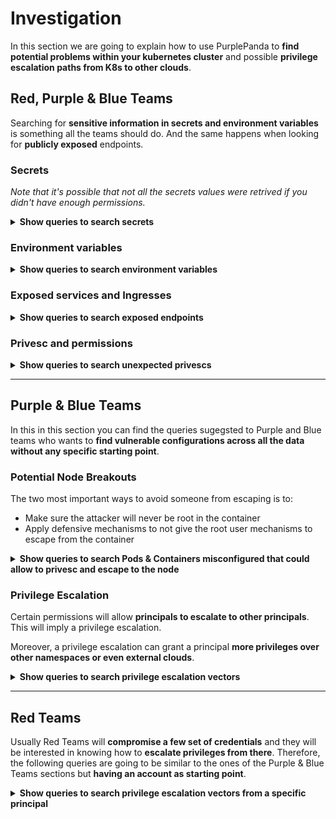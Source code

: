 # Investigation

In this section we are going to explain how to use PurplePanda to **find potential problems within your kubernetes cluster** and possible **privilege escalation paths from K8s to other clouds**.

## Red, Purple & Blue Teams

Searching for **sensitive information in secrets and environment variables** is something all the teams should do. And the same happens when looking for **publicly exposed** endpoints.

### Secrets

*Note that it's possible that not all the secrets values were retrived if you didn't have enough permissions.*

<details>
<summary><b>Show queries to search secrets</b></summary>

#### K8s - secrets with values
`Show all the secrets with values discovered`
  <details>
  <summary>e.g.: <i>K8s - secrets with values</i></summary>
    <pre>
    MATCH(s:K8sSecret)
    WHERE s.values <> []
    RETURN s</pre>
  </details>

#### K8s - secrets with name filtered by $filter
`Show all the secrets whose name contains $filter (case insensitive search)`
  <details>
  <summary>e.g.: <i>K8s - secrets filtered by token</i></summary>
    <pre>
    MATCH(s:K8sSecret)
    WHERE toLower(s.name) CONTAINS toLower($filter) 
    RETURN s</pre>
  </details>

#### K8s - secrets with value filtered by $filter
`Show all the secrets whose name contains $filter (case insensitive search)`
  <details>
  <summary>e.g.: <i>K8s - secrets with value filtered by AI</i></summary>
    <pre>
    MATCH(s:K8sSecret)
    WHERE  any(text in s.values_cleartext WHERE text CONTAINS $filter) 
    RETURN s</pre>
  </details>
</details>

### Environment variables

<details>
<summary><b>Show queries to search environment variables</b></summary>

#### K8s - envars with value
`Show all the environment variables with a value not being a secret`
  <details>
  <summary>e.g.: <i>K8s - envars with value</i></summary>
    <pre>
    MATCH(e:K8sEnvVar)<-[r:USE_ENV_VAR]-(c:K8sContainer)
    WHERE not r.value =~ '^secret:'
    RETURN e,r,c</pre>
  </details>

#### K8s - with name filtered by $filter
`Show all the envars filtered by $filter`
  <details>
  <summary>e.g.: <i>K8s - with name filtered by aws</i></summary>
    <pre>
    MATCH(e:K8sEnvVar)
    WHERE toLower(e.name) CONTAINS toLower($filter) 
    RETURN e</pre>
  </details>
</details>

### Exposed services and Ingresses

<details>
<summary><b>Show queries to search exposed endpoints</b></summary>

#### K8s - pods exposed via svcs and ingresses
`Show all the services with an external IP or domain and all the ingresses`
  <details>
  <summary>e.g.: <i>K8s - pods exposed via svcs and ingresses</i></summary>
    <pre>
    OPTIONAL MATCH(svc1:K8sService)-[r1:HAS_IP]-(ip:PublicIP)
    OPTIONAL MATCH(svc2:K8sService)-[r2:HAS_DOMAIN]-(dom:PublicDomain) WHERE dom.is_external = True
    OPTIONAL MATCH(i:K8sIngress)-[r3:TO_SERVICE]-(svc3:K8sService)
    WITH *,collect(svc1)+collect(svc2)+collect(svc3) as svcs
    UNWIND svcs as svc
    OPTIONAL MATCH(p:K8sPod)-[r4:HAS_SERVICE]-(svc:K8sService)
    RETURN i,svc,p,r1,r2,r3,r4,ip,dom</pre>
  </details>

#### K8s - sas running in exposed pods
`Show all the service accounts running in a pod accesible externally`
  <details>
  <summary>e.g.: <i>KK8s - sas running in exposed pods</i></summary>
    <pre>
    OPTIONAL MATCH(svc1:K8sService)-[:HAS_IP]-(ip:PublicIP)
    OPTIONAL MATCH(svc2:K8sService)-[:HAS_DOMAIN]-(dom:PublicDomain) WHERE dom.is_external = True
    OPTIONAL MATCH(i:K8sIngress)-[:TO_SERVICE]-(svc3:K8sService)
    WITH *,collect(svc1)+collect(svc2)+collect(svc3) as svcs
    UNWIND svcs as svc
    OPTIONAL MATCH (svc)<-[:HAS_SERVICE]-(p:K8sPod)-[r:RUN_IN]-(sa:K8sServiceAccount)
    RETURN p,r,sa</pre>
  </details>
</details>

### Privesc and permissions
<details>
<summary><b>Show queries to search unexpected privescs</b></summary>

#### K8s - authenticated ppals with privesc
`Show default SAs that can escalate privileges`
  <details>
  <summary>e.g.: <i>K8s - privesc to sa gcp</i></summary>
    <pre>
    MATCH (ppal:K8sPrincipal{name: "system:authenticated"})-[r:PRIVESC]->(u)
    RETURN ppal,r,u</pre>
  </details>

#### K8s - unauthenticated ppals with privesc
`Show default SAs that can escalate privileges`
  <details>
  <summary>e.g.: <i>K8s - privesc to sa gcp</i></summary>
    <pre>
    MATCH (ppal:K8sPrincipal{name: "system:unauthenticated"})-[r:PRIVESC]->(u)
    RETURN ppal,r,u</pre>
  </details>

#### K8s - authenticated permissions
`Show permissions of every authenticated principal`
  <details>
  <summary>e.g.: <i>K8s - authenticated permissions</i></summary>
    <pre>
    MATCH (g:K8sGroup{name:"system:authenticated"})-[perms:HAS_PERMS]->(victim)
    RETURN g,perms,victim</pre>
  </details>

#### K8s - unauthenticated permissions
`Show permissions of unauthenticated principals`
  <details>
  <summary>e.g.: <i>K8s - authenticated permissions</i></summary>
    <pre>
    MATCH (g:K8sGroup{name:"system:unauthenticated"})-[perms:HAS_PERMS]->(victim)
    RETURN g,perms,victim</pre>
  </details>
</details>
</details>

---

## Purple & Blue Teams

In this in this section you can find the queries sugegsted to Purple and Blue teams who wants to **find vulnerable configurations across all the data without any specific starting point**.

### Potential Node Breakouts

The two most important ways to avoid someone from escaping is to:
- Make sure the attacker will never be root in the container
- Apply defensive mechanisms to not give the root user mechanisms to escape from the container

<details>
<summary><b>Show queries to search Pods & Containers misconfigured that could allow to privesc and escape to the node</b></summary>

#### K8s - priv pods
```
Show all the potential privileged pods:
- runAsUser == 0
- runAsNonRoot != True and runAsUser == ""
- runAsGroup < 50
- any group in supplementaryGroups < 50
- host_network == True
- host_pid == True
- host_ipc == True
- host_path == True and any of ['/', '/proc', '/sys', '/dev', '/var/run', 'docker.sock', 'crio.sock', '/kubelet', '/pki', '/home/admin', '/etc', '/kubernetes', '/manifests', '/root']
```
  <details>
  <summary>e.g.: <i>K8s - root pods</i></summary>
    <pre>
    MATCH(p:K8sPod)
    WHERE p.sc_runAsUser = 0 OR 
    p.sc_runAsNonRoot <> True AND p.sc_runAsUser = "" OR
    p.sc_runAsGroup < 50 OR
    any(grp in p.sc_supplemental_groups WHERE grp < 50) OR
    p.host_network OR
    p.host_pid OR
    p.host_ipc OR
    any(path IN p.host_path WHERE any( regex IN ["/", "/proc.*", "/sys.*", "/dev.*", "/var/run.*", ".*docker.sock", ".*crio.sock", ".*/kubelet.*", ".*/pki.*", "/home/admin.*", "/etc.*", ".*/kubernetes.*", ".*/manifests.*", "/root.*"] WHERE regex =~ replace(path,"\\", "\\\\")))
    RETURN p</pre>
  </details>

#### K8s - priv containers
```
Show all the potential privileged pods:
- runAsUser == 0
- runAsNonRoot != True and (runAsUser == "" or runAsUser == 0)
- runAsGroup < 50
- allowPrivilegeEscalation is True
- privileged is True
- some capability is added
```
  <details>
  <summary>e.g.: <i>K8s - privileged containers</i></summary>
    <pre>
    MATCH(p:K8sContainer)
    WHERE p.sc_privileged = True OR
    size(p.sc_capabilities_add) > 0 OR
    p.sc_runAsUser = 0 OR 
    p.sc_runAsNonRoot <> True AND p.sc_runAsUser = "" OR
    p.sc_runAsGroup < 50 OR
    p.sc_allowPrivilegeEscalation = True
    RETURN p</pre>
  </details>
</details>

### Privilege Escalation

Certain permissions will allow **principals to escalate to other principals**. This will imply a privilege escalation.

Moreover, a privilege escalation can grant a principal **more privileges over other namespaces or even external clouds**.

<details>
<summary><b>Show queries to search privilege escalation vectors</b></summary>


#### K8s - ppals that can escape from a node
`Show all the principals that can escape from a container to the node`
  <details>
  <summary>e.g.: <i>K8s - ppals that can escape from a node</i></summary>
    <pre>
    MATCH (ppal:K8sPrincipal {potential_escape_to_node:True})
    RETURN ppal</pre>
  </details>


#### K8s - ppals with privesc
`Show all the principals that can escalate privileges`
  <details>
  <summary>e.g.: <i>K8s - ppals with privesc</i></summary>
    <pre>
    MATCH (ppal:K8sPrincipal)-[r:PRIVESC]->(u)
    RETURN ppal</pre>
  </details>


#### K8s - privesc in ns $ns
`Show the internal privilege escalation paths inside a namespace (depth 1 to avoid eternal queries)`
  <details>
  <summary>e.g.: <i>K8s - privesc in ns default</i></summary>
    <pre>
    MATCH (ns:K8sNamespace {name:$ns})<-[:PART_OF]-(ppal1:K8sPrincipal)-[r:PRIVESC]->(ppal2:K8sPrincipal)-[:PART_OF]->(ns)
    RETURN ns,ppal1,r,ppal2</pre>
  </details>


#### K8s - sa external privesc to ns $ns
`Show the privilege escalation paths from principals to principals in different namespaces`
  <details>
  <summary>e.g.: <i>K8s - external privesc to ns default</i></summary>
    <pre>
    MATCH (ns:K8sNamespace {name:$ns})<-[:PART_OF]-(ppal1:K8sPrincipal)<-[r:PRIVESC]-(ppal2:K8sServiceAccount)
    WHERE NOT EXISTS( (ppal2)-[:PART_OF]->(ns) )
    RETURN ns,ppal1,r,ppal2</pre>
  </details>


#### K8s - full external privesc to ns $ns
`Show the privilege escalation paths from principals to principals in different namespaces`
  <details>
  <summary>e.g.: <i>K8s - external privesc to ns default</i></summary>
    <pre>
    MATCH (ns:K8sNamespace {name:$ns})<-[:PART_OF]-(ppal1:K8sPrincipal)<-[r:PRIVESC]-(ppal2:K8sPrincipal)
    WHERE NOT EXISTS( (ppal2)-[:PART_OF]->(ns) )
    RETURN ns,ppal1,r,ppal2</pre>
  </details>


#### K8s - sa from $ns1 privesc to ns $ns2
`Show the privilege escalation paths from principals to principals in different namespaces`
  <details>
  <summary>e.g.: <i>K8s - external privesc to ns default</i></summary>
    <pre>
    MATCH (ns:K8sNamespace {name:$ns1})<-[:PART_OF]-(ppal1:K8sPrincipal)-[r:PRIVESC]->(ppal2:K8sServiceAccount)-[:PART_OF]->(ns:K8sNamespace {name:$ns2})
    RETURN ppal1,r,ppal2</pre>
  </details>


#### K8s - privesc to sa aws
`Show the privilege escalation path to service accounts with aws permissions (depth just 1 or it could never end)`
  <details>
  <summary>e.g.: <i>K8s - privesc to sa aws</i></summary>
    <pre>
    MATCH r = (sa:K8sServiceAccount)<-[:PRIVESC]-(ppal:K8sPrincipal) WHERE sa.iam_amazonaws_role_arn <> ""
    WITH *, relationships(r) as privescs
    RETURN ppal,privescs,sa</pre>
  </details>


#### K8s - privesc to pod aws
`Show the privilege escalation path to pods with aws permissions (depth just 1 or it could never end)`
  <details>
  <summary>e.g.: <i>K8s - privesc to pod aws</i></summary>
    <pre>
    MATCH (p:K8sPod)-[:PART_OF]->(ns:K8sNamespace) WHERE p.iam_amazonaws_com_role <> ""
    MATCH (ns)<-[:PART_OF]-(ppal1:K8sPrincipal)<-[r:PRIVESC]-(ppal2:K8sPrincipal) WHERE r.title CONTAINS "pod creation"
    RETURN p,ppal2</pre>
  </details>


#### K8s - privesc to sa gcp
`Show the privilege escalation path to service accounts with gcp permissions (depth just 1 or it could never end)`
  <details>
  <summary>e.g.: <i>K8s - privesc to sa gcp</i></summary>
    <pre>
    MATCH (ppal:K8sPrincipal)-[r:PRIVESC]->(gcpsa:GcpServiceAccount)
    RETURN ppal,r,gcpsa</pre>
  </details>


#### K8s - default sas with privesc
`Show default SAs that can escalate privileges`
  <details>
  <summary>e.g.: <i>K8s - privesc to sa gcp</i></summary>
    <pre>
    MATCH (ppal:K8sPrincipal)-[r:PRIVESC]->(u)
    WHERE ppal.name =~ ".*:default"
    RETURN ppal,r,u</pre>
  </details>
</details>

---

## Red Teams

Usually Red Teams will **compromise a few set of credentials** and they will be interested in knowing how to **escalate privileges from there**. Therefore, the following queries are going to be similar to the ones of the Purple & Blue Teams sections but **having an account as starting point**.

<details>
<summary><b>Show queries to search privilege escalation vectors from a specific principal</b></summary>

#### K8s - node escape from $ppal with depth $depth
`Show ways to escape to the node from a principal with a max depth`
  <details>
  <summary>e.g.: <i>K8s - node escape from default:default with depth 2</i></summary>
    <pre>
    MATCH (ppal:K8sPrincipal {name:$ppal})
    OPTIONAL MATCH r = (ppal)-[:PRIVESC*..$depth]->(ppal2:K8sPrincipal) WHERE NOT ppal.potential_escape_to_node AND ppal2.potential_escape_to_node
    WITH *, relationships(r) as privescs
    RETURN ppal,privescs,ppal2</pre>
  </details>


#### K8s - privesc in ns $ns from $ppal with depth $depth
`Show privilege escalation paths from a principal to a namespace indicating the depth`
  <details>
  <summary>e.g.: <i>K8s - privesc in ns kube-system from default:default with depth 1</i></summary>
    <pre>
    MATCH r = (ppal:K8sPrincipal {name:$ppal})-r:PRIVESC*..$depth]->(ppal2:K8sPrincipal)-[:PART_OF]->(ns:K8sNamespace{name:$ns})
    WITH *, relationships(r) as privescs
    RETURN ppal,privescs,ppal2</pre>
  </details>


#### K8s - privesc to sa aws from $ppal with depth $depth
`Show the privilege escalation paths from a principals to service accounts with aws permissions indicating the depth`
  <details>
  <summary>e.g.: <i>K8s - privesc to sa aws from default:default with depth 2</i></summary>
    <pre>
    MATCH r = (ppal:K8sPrincipal {name:$ppal})-[r:PRIVESC*..$depth]->(sa:K8sServiceAccount) WHERE sa.iam_amazonaws_role_arn <> ""
    WITH *, relationships(r) as privescs
    RETURN ppal,privescs,sa</pre>
  </details>


#### K8s - privesc to pod aws from $ppal with depth $depth
`Show the privilege escalation path from a principal to pods with aws permissions indicating the depth`
  <details>
  <summary>e.g.: <i>K8s - privesc to pod aws from default:default with depth 2</i></summary>
    <pre>
    MATCH (p:K8sPod)-[:PART_OF]->(ns:K8sNamespace) WHERE p.iam_amazonaws_com_role <> ""
    MATCH (ns)<-[:PART_OF]-(ppal1:K8sPrincipal)<-[r:PRIVESC*0..$depth]-(ppal2:K8sPrincipal {name:$ppal}) WHERE r.title CONTAINS "pod creation"
    RETURN p,r,ppal1,ppal2</pre>
  </details>

#### K8s - privesc to sa gcp from $ppal with depth $depth
`Show the privilege escalation path from a service account to service accounts with gcp permissions indicating the depth`
  <details>
  <summary>e.g.: <i>K8s - privesc to sa gcp from default:default with depth 2</i></summary>
    <pre>
    MATCH r = (ppal:K8sPrincipal {name:$ppal})-[:PRIVESC*..$depth]->(gcpsa:GcpServiceAccount)
    WITH *, relationships(r) as privescs
    RETURN ppal,privescs,gcpsa</pre>
  </details>
</details>
</details>